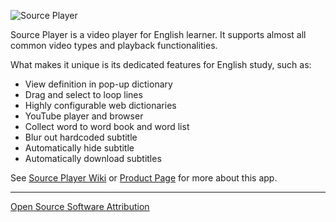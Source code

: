 ![Source Player](https://circleapps.co/img/screenshots/popup_small.png)


Source Player is a video player for English learner. It supports almost all common video types and playback functionalities.

What makes it unique is its dedicated features for English study, such as:

* View definition in pop-up dictionary
* Drag and select to loop lines
* Highly configurable web dictionaries
* YouTube player and browser 
* Collect word to word book and word list
* Blur out hardcoded subtitle 
* Automatically hide subtitle 
* Automatically download subtitles
 

See [Source Player Wiki](https://github.com/circleapps/sourceplayer/wiki) or [Product Page](https://circleapps.co/) for more about this app.

------

[Open Source Software Attribution](https://github.com/circleapps/sourceplayer/wiki/Open-Source-Software-Attribution)
